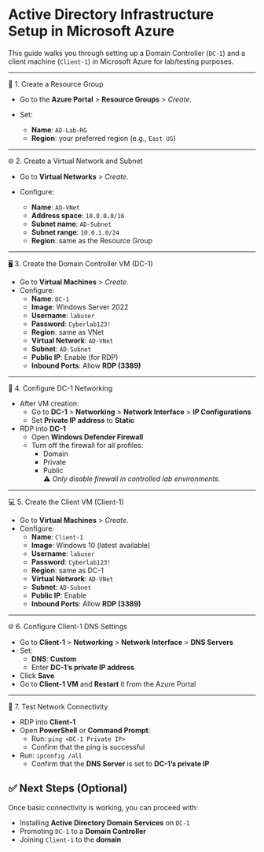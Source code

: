 # Active Directory Infrastructure Setup in Microsoft Azure
<p>
<p>

This guide walks you through setting up a Domain Controller (`DC-1`) and a client machine (`Client-1`) in Microsoft Azure for lab/testing purposes.

---


📁 1. Create a Resource Group</summary>

- Go to the **Azure Portal** > **Resource Groups** > *Create*.
  
- Set:
  - **Name**: `AD-Lab-RG`
  - **Region**: your preferred region (e.g., `East US`)



---


🌐 2. Create a Virtual Network and Subnet</summary>

- Go to **Virtual Networks** > *Create*.

- Configure:
  - **Name**: `AD-VNet`
  - **Address space**: `10.0.0.0/16`
  - **Subnet name**: `AD-Subnet`
  - **Subnet range**: `10.0.1.0/24`
  - **Region**: same as the Resource Group



---


🖥️ 3. Create the Domain Controller VM (DC-1)</summary>

- Go to **Virtual Machines** > *Create*.
- Configure:
  - **Name**: `DC-1`
  - **Image**: Windows Server 2022
  - **Username**: `labuser`
  - **Password**: `Cyberlab123!`
  - **Region**: same as VNet
  - **Virtual Network**: `AD-VNet`
  - **Subnet**: `AD-Subnet`
  - **Public IP**: Enable (for RDP)
  - **Inbound Ports**: Allow **RDP (3389)**



---


🔧 4. Configure DC-1 Networking</summary>

- After VM creation:
  - Go to **DC-1** > **Networking** > **Network Interface** > **IP Configurations**
  - Set **Private IP address** to **Static**
- RDP into **DC-1**
  - Open **Windows Defender Firewall**
  - Turn off the firewall for all profiles:
    - Domain
    - Private
    - Public  
  ⚠️ *Only disable firewall in controlled lab environments.*



---


💻 5. Create the Client VM (Client-1)</summary>

- Go to **Virtual Machines** > *Create*.
- Configure:
  - **Name**: `Client-1`
  - **Image**: Windows 10 (latest available)
  - **Username**: `labuser`
  - **Password**: `Cyberlab123!`
  - **Region**: same as DC-1
  - **Virtual Network**: `AD-VNet`
  - **Subnet**: `AD-Subnet`
  - **Public IP**: Enable
  - **Inbound Ports**: Allow **RDP (3389)**



---


🌐 6. Configure Client-1 DNS Settings</summary>

- Go to **Client-1** > **Networking** > **Network Interface** > **DNS Servers**
- Set:
  - **DNS**: **Custom**
  - Enter **DC-1’s private IP address**
- Click **Save**
- Go to **Client-1 VM** and **Restart** it from the Azure Portal



---
🔄 7. Test Network Connectivity</summary>

- RDP into **Client-1**
- Open **PowerShell** or **Command Prompt**:
  - Run: `ping <DC-1 Private IP>`
  - Confirm that the ping is successful
- Run: `ipconfig /all`
  - Confirm that the **DNS Server** is set to **DC-1’s private IP**


## ✅ Next Steps (Optional)

Once basic connectivity is working, you can proceed with:

- Installing **Active Directory Domain Services** on `DC-1`
- Promoting `DC-1` to a **Domain Controller**
- Joining `Client-1` to the **domain**
